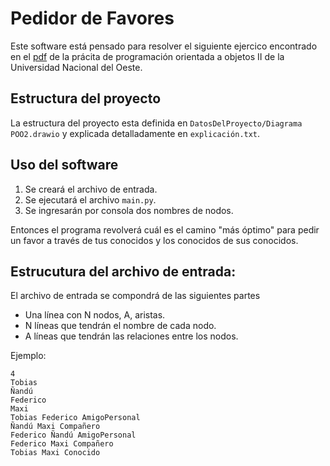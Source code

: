 # Pedidor de Favores

Este software está pensado para resolver el siguiente ejercico encontrado en el [pdf](http://campusvirtual.uno.edu.ar/moodle/pluginfile.php/159506/mod_resource/content/2/TP%202.docx.pdf) de la prácita de programación orientada a objetos II  de la Universidad Nacional del Oeste.

## Estructura del proyecto 
La estructura del proyecto esta definida en `DatosDelProyecto/Diagrama POO2.drawio` y explicada detalladamente en `explicación.txt`.

## Uso del software 
1. Se creará el archivo de entrada.
2. Se ejecutará el archivo `main.py`.
3. Se ingresarán por consola dos nombres de nodos.

Entonces el programa revolverá cuál es el camino "más óptimo" para pedir un favor a través de tus conocidos y los conocidos de sus conocidos. 


## Estrucutura del archivo de entrada: 

El archivo de entrada se compondrá de las siguientes partes

- Una línea con N nodos, A, aristas. 
- N líneas que tendrán el nombre de cada nodo.
- A líneas que tendrán las relaciones entre los nodos.


Ejemplo: 
```
4
Tobias
Ñandú
Federico
Maxi
Tobias Federico AmigoPersonal 
Ñandú Maxi Compañero
Federico Ñandú AmigoPersonal 
Federico Maxi Compañero
Tobias Maxi Conocido
```
